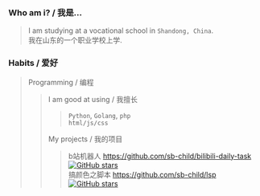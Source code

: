 ### Who am i? / 我是...
> I am studying at a vocational school in `Shandong, China`.  
> 我在山东的一个职业学校上学.

### Habits / 爱好
> Programming / 编程  
> > I am good at using / 我擅长
> > > `Python`, `Golang`, `php`  
> > > `html/js/css`  
> >
> > My projects / 我的项目  
> > > b站机器人 https://github.com/sb-child/bilibili-daily-task [![GitHub stars](https://img.shields.io/github/stars/sb-child/bilibili-daily-task?label=stars%2F%E6%98%9F%E6%A0%87&style=flat-square)](https://github.com/sb-child/bilibili-daily-task/stargazers)  
> > > 搞颜色之脚本 https://github.com/sb-child/lsp [![GitHub stars](https://img.shields.io/github/stars/sb-child/lsp?label=stars%2F%E6%98%9F%E6%A0%87&style=flat-square)](https://github.com/sb-child/lsp/stargazers)
